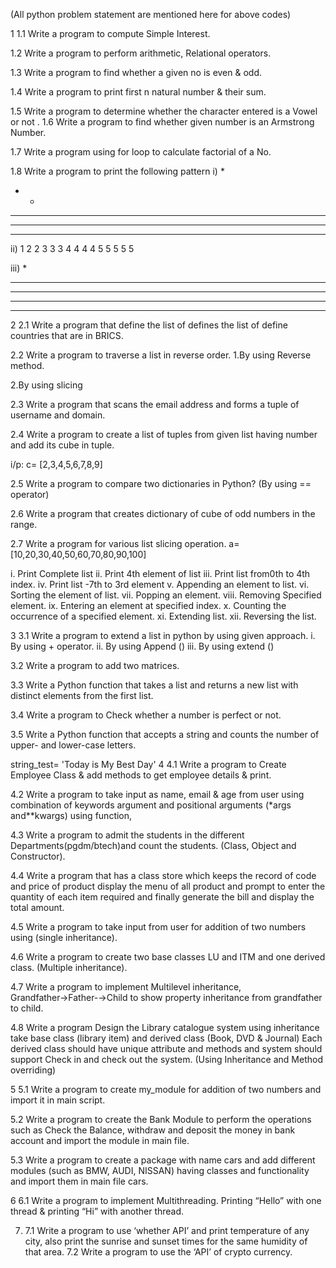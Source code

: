 (All python problem statement are mentioned here for above codes)

1 1.1 Write a program to compute Simple Interest.

1.2 Write a program to perform arithmetic, Relational operators.

1.3 Write a program to find whether a given no is even & odd.

1.4 Write a program to print first n natural number & their sum.

1.5 Write a program to determine whether the character entered is a Vowel or not
.
1.6 Write a program to find whether given number is an Armstrong Number.

1.7 Write a program using for loop to calculate factorial of a No.

1.8 Write a program to print the following pattern
i)
*
* *
* * *
* * * *
* * * * *

ii)
1
2 2
3 3 3
4 4 4 4
5 5 5 5 5

iii)
*
* * *
* * * * *
* * * * * * *
* * * * * * * * *

2 2.1 Write a program that define the list of defines the list of define countries that
are in BRICS.

2.2 Write a program to traverse a list in reverse order.
1.By using Reverse method.

2.By using slicing

2.3 Write a program that scans the email address and forms a tuple of username
and domain.

2.4 Write a program to create a list of tuples from given list having number and
add its cube in tuple.

i/p: c= [2,3,4,5,6,7,8,9]

2.5 Write a program to compare two dictionaries in Python?
(By using == operator)

2.6 Write a program that creates dictionary of cube of odd numbers in the range.

2.7 Write a program for various list slicing operation.
a= [10,20,30,40,50,60,70,80,90,100]

i. Print Complete list
ii. Print 4th element of list
iii. Print list from0th to 4th index.
iv. Print list -7th to 3rd element
v. Appending an element to list.
vi. Sorting the element of list.
vii. Popping an element.
viii. Removing Specified element.
ix. Entering an element at specified index.
x. Counting the occurrence of a specified element.
xi. Extending list.
xii. Reversing the list.

3 3.1 Write a program to extend a list in python by using given approach.
i. By using + operator.
ii. By using Append ()
iii. By using extend ()

3.2 Write a program to add two matrices.

3.3 Write a Python function that takes a list and returns a new list with distinct
elements from the first list.

3.4 Write a program to Check whether a number is perfect or not.

3.5 Write a Python function that accepts a string and counts the number of upper-
and lower-case letters.

string_test= 'Today is My Best Day'
4 4.1 Write a program to Create Employee Class & add methods to get employee
details & print.

4.2 Write a program to take input as name, email & age from user using
combination of keywords argument and positional arguments (*args
and**kwargs) using function,

4.3 Write a program to admit the students in the different
Departments(pgdm/btech)and count the students. (Class, Object and Constructor).

4.4 Write a program that has a class store which keeps the record of code and
price of product display the menu of all product and prompt to enter the quantity of
each item required and finally generate the bill and display the total amount.

4.5 Write a program to take input from user for addition of two numbers using
(single inheritance).

4.6 Write a program to create two base classes LU and ITM and one derived class.
(Multiple inheritance).

4.7 Write a program to implement Multilevel inheritance,
Grandfather→Father-→Child to show property inheritance from grandfather to
child.

4.8 Write a program Design the Library catalogue system using inheritance take
base class (library item) and derived class (Book, DVD & Journal) Each derived
class should have unique attribute and methods and system should support Check
in and check out the system. (Using Inheritance and Method overriding)

5 5.1 Write a program to create my_module for addition of two numbers and import
it in main script.

5.2 Write a program to create the Bank Module to perform the operations such as
Check the Balance, withdraw and deposit the money in bank account and import
the module in main file.

5.3 Write a program to create a package with name cars and add different modules
(such as BMW, AUDI, NISSAN) having classes and functionality and import
them in main file cars.

6 6.1 Write a program to implement Multithreading. Printing “Hello” with one
thread & printing “Hi” with another thread.

7. 7.1 Write a program to use ‘whether API’ and print temperature of any city, also
print the sunrise and sunset times for the same humidity of that area.
7.2 Write a program to use the ‘API’ of crypto currency.
